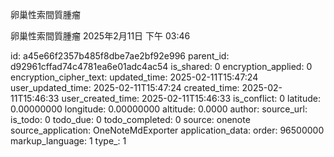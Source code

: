 卵巢性索間質腫瘤

卵巢性索間質腫瘤
2025年2月11日
下午 03:46


id: a45e66f2357b485f8dbe7ae2bf92e996
parent_id: d92961cffad74c4781ea6e01adc4ac54
is_shared: 0
encryption_applied: 0
encryption_cipher_text: 
updated_time: 2025-02-11T15:47:24
user_updated_time: 2025-02-11T15:47:24
created_time: 2025-02-11T15:46:33
user_created_time: 2025-02-11T15:46:33
is_conflict: 0
latitude: 0.00000000
longitude: 0.00000000
altitude: 0.0000
author: 
source_url: 
is_todo: 0
todo_due: 0
todo_completed: 0
source: onenote
source_application: OneNoteMdExporter
application_data: 
order: 96500000
markup_language: 1
type_: 1